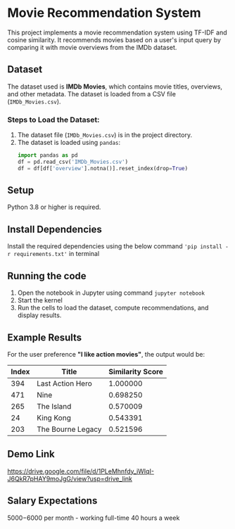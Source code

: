 # Movie Recommendation System

This project implements a movie recommendation system using TF-IDF and cosine similarity. It recommends movies based on a user's input query by comparing it with movie overviews from the IMDb dataset.

## Dataset

The dataset used is **IMDb Movies**, which contains movie titles, overviews, and other metadata. The dataset is loaded from a CSV file (`IMDb_Movies.csv`).

### Steps to Load the Dataset:
1. The dataset file (`IMDb_Movies.csv`) is in the project directory.
2. The dataset is loaded using `pandas`:
   ```python
   import pandas as pd
   df = pd.read_csv('IMDb_Movies.csv')
   df = df[df['overview'].notna()].reset_index(drop=True)
## Setup
Python 3.8 or higher is required.

## Install Dependencies
Install the required dependencies using the below command `'pip install -r requirements.txt'` in terminal

## Running the code
1. Open the notebook in Jupyter using command  `jupyter notebook`
2. Start the kernel
3. Run the cells to load the dataset, compute recommendations, and display results.

## Example Results
For the user preference **"I like action movies"**, the output would be:

| Index | Title               | Similarity Score |
|-------|---------------------|------------------|
| 394   | Last Action Hero    | 1.000000         |
| 471   | Nine                | 0.698250         |
| 265   | The Island          | 0.570009         |
| 24    | King Kong           | 0.543391         |
| 203   | The Bourne Legacy   | 0.521596         |


## Demo Link
https://drive.google.com/file/d/1PLeMhnfdy_iWIqI-J6QkR7pHAY9moJgG/view?usp=drive_link


## Salary Expectations
$5000-$6000 per month - working full-time 40 hours a week

